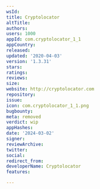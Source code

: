 ```yaml
---
wsId: 
title: Cryptolocator
altTitle: 
authors: 
users: 1000
appId: com.cryptolocator_1_1
appCountry: 
released: 
updated: '2020-04-03'
version: '1.3.31'
stars: 
ratings: 
reviews: 
size: 
website: http://cryptolocator.com
repository: 
issue: 
icon: com.cryptolocator_1_1.png
bugbounty: 
meta: removed
verdict: wip
appHashes: 
date: '2024-03-02'
signer: 
reviewArchive: 
twitter: 
social: 
redirect_from: 
developerName: Cryptolocator
features: 

---
```


